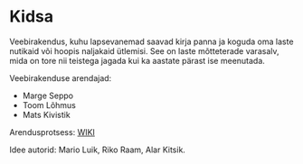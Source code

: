 # Kidsa

Veebirakendus, kuhu lapsevanemad saavad kirja panna ja koguda oma laste nutikaid või hoopis naljakaid ütlemisi. See on laste mõtteterade varasalv, mida on tore nii teistega jagada kui ka aastate pärast ise meenutada.

Veebirakenduse arendajad:
* Marge Seppo
* Toom Lõhmus
* Mats Kivistik

Arendusprotsess: [WIKI](https://github.com/koodid/kidsa/wiki/Projekti-edenemine-ja-lisamaterjalid)

Idee autorid: Mario Luik, Riko Raam, Alar Kitsik.
